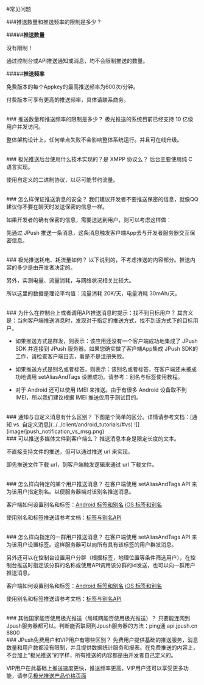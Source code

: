#常见问题

<style>
img[alt=jpush_ios_v] { width: 500px; }
img[alt=jpush_android_so] { width: 800px; }

</style>

###推送数量和推送频率的限制是多少？

#####**推送数量**

没有限制！

通过控制台或API推送通知或消息，均不会限制推送的数量。

#####**推送频率**

免费版本的每个Appkey的最高推送频率为600次/分钟。

付费版本可享有更高的推送频率，具体请联系商务。

<br />
### 推送数量和推送频率的限制是多少？
极光推送的系统目前已经支持 10 亿级用户并发访问。

整体架构设计上，任何单点失败不会影响整体系统运行。并且可在线升级。

<br />
### 极光推送后台使用什么技术实现的？是 XMPP 协议么？
后台主要使用纯 C 语言实现。

使用自定义的二进制协议，以尽可能节约流量。


<br />
### 怎么样保证推送消息的安全？
我们建议开发者不要推送保密的信息，就像QQ建议你不要在聊天时发送保密的信息一样。

如果开发者的确有保密的信息，需要送达到用户，则可以考虑这样做：

先通过 JPush 推送一条消息，这条消息触发客户端App去与开发者服务器交互保密信息。

<br />
### 极光推送耗电、耗流量如何？
以下说到的，不考虑推送的内容部分。推送内容的多少是由开发者决定的。

另外，实测电量、流量消耗，与网络状况相关比较大。

所以这里的数据是理论平均值：流量消耗 20K/天，电量消耗 30mAh/天。



<br/>
### 为什么在控制台上或者调用API推送消息时提示：找不到目标用户？
其含义是：当向客户端推送消息时，发现对于指定的推送方式，找不到该方式下的目标用户。

+ 如果推送方式是群发，则表示：该应用还没有一个客户端成功地集成了 JPush SDK 并连接到 JPush 服务器。如果您确实做了客户端App集成 JPush SDK的工作，请检查客户端日志，看是不是注册失败。

+ 如果推送方式是别名或者标签，则表示：该别名或者标签，在客户端还未被成功地调用 setAliasAndTags 设置成功。请参考：别名与标签使用教程。

+ 对于 Android 还可以使用 IMEI 来推送。由于有很多 Android 设备取不到 IMEI，所以我们建议根据 IMEI 推送仅用于测试目的。


<br/>
### 通知与自定义消息有什么区别？
下图是个简单的区分。详情请参考文档：[通知 vs. 自定义消息](../../client/android_tutorials/#vs) 
![](image/jpush_notification_vs_msg.png)

<br/>
### 可以推送多媒体文件到客户端么？
推送消息本身是限定长度的文本。

不直接支持文件的推送，但可以通过推送 url 来实现。

即先推送文件下载 url，到客户端触发逻辑来通过 url 下载文件。


<br/>
### 怎么样向特定的某个用户推送消息？
在客户端使用 setAliasAndTags API 来为该用户指定别名。以便服务器端对该别名推送消息。

客户端如何设置别名和标签：[Android 标签和别名](../client/Android/android_api/#api_1)
[iOS 标签和别名](../client/iOS/ios_api/#api-ios)

使用别名和标签推送请参考文档：[标签与别名API](../server/push/rest_api_v3_push/#audience) 






<br/>
### 怎么样向指定的一群用户推送消息？
在客户端使用 setAliasAndTags API 来为该用户设置标签。这样服务器可以向所有具有该标签的用户群发消息。

另外还可以在控制台设置用户分群（根据标签，地理位置等条件筛选用户），在控制台推送时指定该分群的名称或使用API调用该分群的id发送，也可以向一群用户推送消息。

客户端如何设置别名和标签：[Android 标签和别名](../client/Android/android_api/#api_1)
[iOS 标签和别名](../client/iOS/ios_api/#api-ios)

使用别名和标签推送请参考文档：[标签与别名API](../server/push/rest_api_v3_push/#audience) 


<br/>
### 其他国家能否使用极光推送（局域网能否使用极光推送）？
只要能连网到Jpush服务器都可以。判断能否联网到Jpush服务器的方法：ping通 api.jpush.cn 8800


<br/>
### JPush免费用户和VIP用户有哪些区别？
免费用户提供基础的推送服务，消息数量和用户数都没有限制，并且提供数据统计服务和报表。在免费推送的内容上，不会加上“极光推送”的字样，所有推送的内容都是由开发者自己定义的。

VIP用户在此基础上推送速度更快，推送频率更高。VIP用户还可以享受更多功能，请参见[极光推送产品价格页面](https://www.jiguang.cn/push) 







